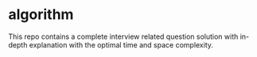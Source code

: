 # algorithm
This repo contains a complete interview related question solution with in-depth explanation with the optimal time and space complexity.
